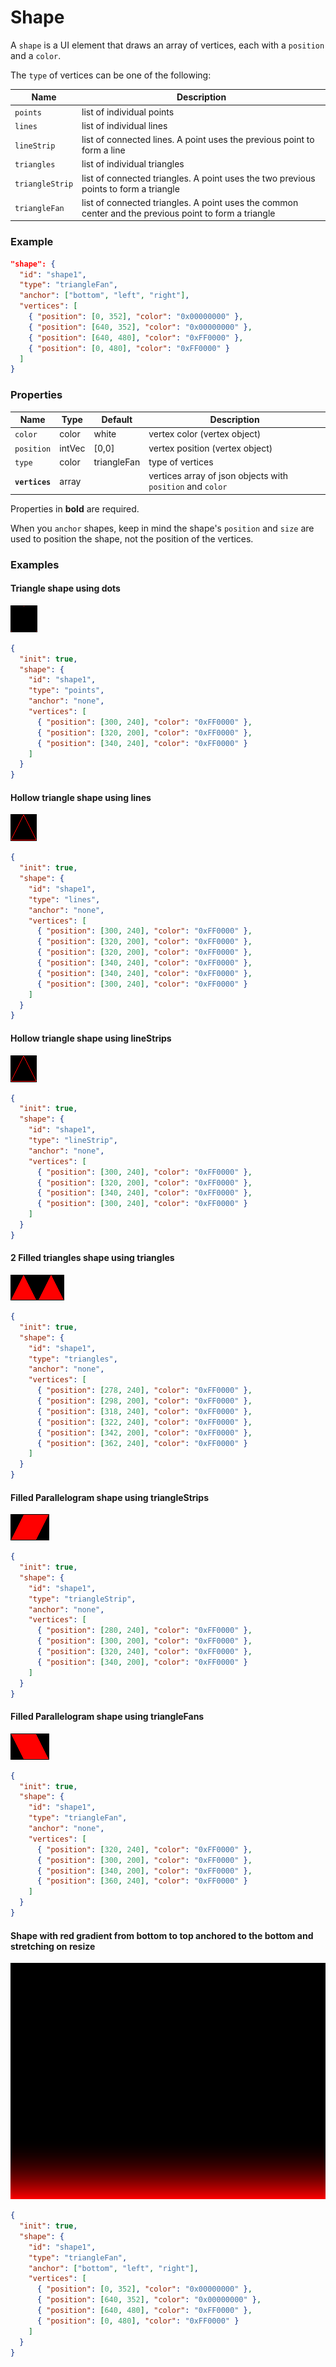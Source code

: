 # Shape

A `shape` is a UI element that draws an array of vertices, each with a `position` and a `color`.  

The `type` of vertices can be one of the following:

Name            | Description
--------------- | ----------------------------
`points`        | list of individual points
`lines`         | list of individual lines
`lineStrip`     | list of connected lines. A point uses the previous point to form a line
`triangles`     | list of individual triangles
`triangleStrip` | list of connected triangles. A point uses the two previous points to form a triangle
`triangleFan`   | list of connected triangles. A point uses the common center and the previous point to form a triangle

### Example

```json
"shape": {
  "id": "shape1",
  "type": "triangleFan",
  "anchor": ["bottom", "left", "right"],
  "vertices": [
    { "position": [0, 352], "color": "0x00000000" },
    { "position": [640, 352], "color": "0x00000000" },
    { "position": [640, 480], "color": "0xFF0000" },
    { "position": [0, 480], "color": "0xFF0000" }
  ]
}
```

### Properties

Name               | Type    | Default     | Description
------------------ | ------- | ----------- | ----------------------------
`color`            | color   | white       | vertex color (vertex object)
`position`         | intVec  | [0,0]       | vertex position (vertex object)
`type`             | color   | triangleFan | type of vertices
**`vertices`**     | array   |             | vertices array of json objects with `position` and `color`

Properties in **bold** are required.  

When you `anchor` shapes, keep in mind the shape's `position` and `size` are used
to position the shape, not the position of the vertices.

### Examples

#### Triangle shape using dots

![](../img/shape-1.png)

```json
{
  "init": true,
  "shape": {
    "id": "shape1",
    "type": "points",
    "anchor": "none",
    "vertices": [
      { "position": [300, 240], "color": "0xFF0000" },
      { "position": [320, 200], "color": "0xFF0000" },
      { "position": [340, 240], "color": "0xFF0000" }
    ]
  }
}
```

#### Hollow triangle shape using lines

![](../img/shape-2.png)

```json
{
  "init": true,
  "shape": {
    "id": "shape1",
    "type": "lines",
    "anchor": "none",
    "vertices": [
      { "position": [300, 240], "color": "0xFF0000" },
      { "position": [320, 200], "color": "0xFF0000" },
      { "position": [320, 200], "color": "0xFF0000" },
      { "position": [340, 240], "color": "0xFF0000" },
      { "position": [340, 240], "color": "0xFF0000" },
      { "position": [300, 240], "color": "0xFF0000" }
    ]
  }
}
```

#### Hollow triangle shape using lineStrips

![](../img/shape-3.png)

```json
{
  "init": true,
  "shape": {
    "id": "shape1",
    "type": "lineStrip",
    "anchor": "none",
    "vertices": [
      { "position": [300, 240], "color": "0xFF0000" },
      { "position": [320, 200], "color": "0xFF0000" },
      { "position": [340, 240], "color": "0xFF0000" },
      { "position": [300, 240], "color": "0xFF0000" }
    ]
  }
}
```

#### 2 Filled triangles shape using triangles

![](../img/shape-4.png)

```json
{
  "init": true,
  "shape": {
    "id": "shape1",
    "type": "triangles",
    "anchor": "none",
    "vertices": [
      { "position": [278, 240], "color": "0xFF0000" },
      { "position": [298, 200], "color": "0xFF0000" },
      { "position": [318, 240], "color": "0xFF0000" },
      { "position": [322, 240], "color": "0xFF0000" },
      { "position": [342, 200], "color": "0xFF0000" },
      { "position": [362, 240], "color": "0xFF0000" }
    ]
  }
}
```

#### Filled Parallelogram shape using triangleStrips

![](../img/shape-5.png)

```json
{
  "init": true,
  "shape": {
    "id": "shape1",
    "type": "triangleStrip",
    "anchor": "none",
    "vertices": [
      { "position": [280, 240], "color": "0xFF0000" },
      { "position": [300, 200], "color": "0xFF0000" },
      { "position": [320, 240], "color": "0xFF0000" },
      { "position": [340, 200], "color": "0xFF0000" }
    ]
  }
}
```

#### Filled Parallelogram shape using triangleFans

![](../img/shape-6.png)

```json
{
  "init": true,
  "shape": {
    "id": "shape1",
    "type": "triangleFan",
    "anchor": "none",
    "vertices": [
      { "position": [320, 240], "color": "0xFF0000" },
      { "position": [300, 200], "color": "0xFF0000" },
      { "position": [340, 200], "color": "0xFF0000" },
      { "position": [360, 240], "color": "0xFF0000" }
    ]
  }
}
```

#### Shape with red gradient from bottom to top anchored to the bottom and stretching on resize

![](../img/shape-7.png)

```json
{
  "init": true,
  "shape": {
    "id": "shape1",
    "type": "triangleFan",
    "anchor": ["bottom", "left", "right"],
    "vertices": [
      { "position": [0, 352], "color": "0x00000000" },
      { "position": [640, 352], "color": "0x00000000" },
      { "position": [640, 480], "color": "0xFF0000" },
      { "position": [0, 480], "color": "0xFF0000" }
    ]
  }
}
```
